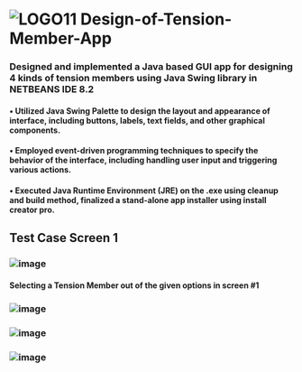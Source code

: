 # ![LOGO11](https://user-images.githubusercontent.com/121078997/210884427-ab51609f-a378-4613-b9c5-a2bfe289596c.jpg) Design-of-Tension-Member-App
### Designed and implemented a Java based GUI app for designing 4 kinds of tension members using Java Swing library in NETBEANS IDE 8.2
#### • Utilized Java Swing Palette to design the layout and appearance of interface, including buttons, labels, text fields, and other graphical components.
#### • Employed event-driven programming techniques to specify the behavior of the interface, including handling user input and triggering various actions.
#### • Executed Java Runtime Environment (JRE) on the .exe using cleanup and build method, finalized a stand-alone app installer using install creator pro.
## Test Case Screen 1
### ![image](https://user-images.githubusercontent.com/121078997/210882382-3cf398b4-cba1-4c8f-b601-a9b944cb2bd5.png)
#### Selecting a Tension Member out of the given options in screen #1 
### ![image](https://user-images.githubusercontent.com/121078997/210883309-a13d217d-ed16-457d-ba1b-9158d5250abc.png)

### ![image](https://user-images.githubusercontent.com/121078997/210883390-697f338d-2215-4971-8126-72c64ae67935.png)

### ![image](https://user-images.githubusercontent.com/121078997/210883482-40a6fee9-c55b-4d43-a18e-9742c923036a.png)



